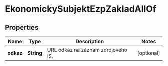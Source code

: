 

# EkonomickySubjektEzpZakladAllOf


## Properties

| Name | Type | Description | Notes |
|------------ | ------------- | ------------- | -------------|
|**odkaz** | **String** | URL odkaz na záznam zdrojového IS. |  [optional] |



